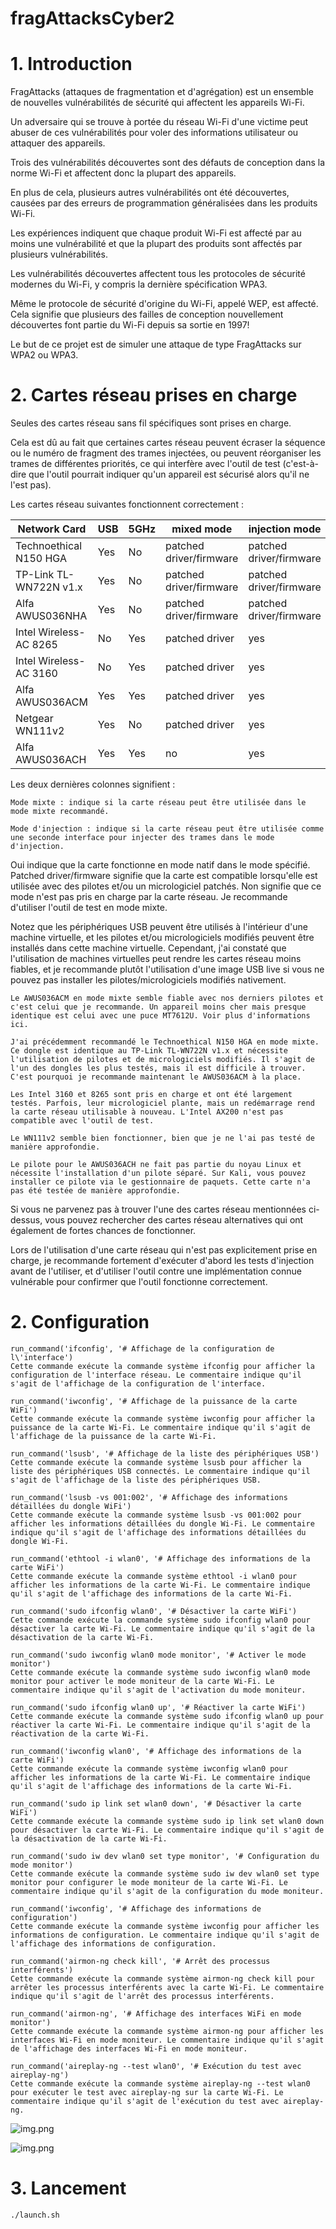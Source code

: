 # fragAttacksCyber2

# 1. Introduction

FragAttacks (attaques de fragmentation et d'agrégation) est un ensemble de nouvelles vulnérabilités de sécurité qui affectent les appareils Wi-Fi. 

Un adversaire qui se trouve à portée du réseau Wi-Fi d'une victime peut abuser de ces vulnérabilités pour voler des informations utilisateur ou attaquer des appareils. 

Trois des vulnérabilités découvertes sont des défauts de conception dans la norme Wi-Fi et affectent donc la plupart des appareils. 

En plus de cela, plusieurs autres vulnérabilités ont été découvertes, causées par des erreurs de programmation généralisées dans les produits Wi-Fi. 

Les expériences indiquent que chaque produit Wi-Fi est affecté par au moins une vulnérabilité et que la plupart des produits sont affectés par plusieurs vulnérabilités.

Les vulnérabilités découvertes affectent tous les protocoles de sécurité modernes du Wi-Fi, y compris la dernière spécification WPA3. 

Même le protocole de sécurité d'origine du Wi-Fi, appelé WEP, est affecté. Cela signifie que plusieurs des failles de conception nouvellement découvertes font partie du Wi-Fi depuis sa sortie en 1997!

Le but de ce projet est de simuler une attaque de type FragAttacks sur WPA2 ou WPA3.

# 2.  Cartes réseau prises en charge

Seules des cartes réseau sans fil spécifiques sont prises en charge. 

Cela est dû au fait que certaines cartes réseau peuvent écraser la séquence ou le numéro de fragment des trames injectées, ou peuvent réorganiser les trames de différentes priorités, ce qui interfère avec l'outil de test (c'est-à-dire que l'outil pourrait indiquer qu'un appareil est sécurisé alors qu'il ne l'est pas).

Les cartes réseau suivantes fonctionnent correctement :


|      Network Card      | USB | 5GHz |        mixed mode       |      injection mode     |
| ---------------------- | --- | ---- | ----------------------- | ----------------------- |
| Technoethical N150 HGA | Yes | No   | patched driver/firmware | patched driver/firmware |
| TP-Link TL-WN722N v1.x | Yes | No   | patched driver/firmware | patched driver/firmware |
| Alfa AWUS036NHA        | Yes | No   | patched driver/firmware | patched driver/firmware |
| Intel Wireless-AC 8265 | No  | Yes  | patched driver          | yes                     |
| Intel Wireless-AC 3160 | No  | Yes  | patched driver          | yes                     |
| Alfa AWUS036ACM        | Yes | Yes  | patched driver          | yes                     |
| Netgear WN111v2        | Yes | No   | patched driver          | yes                     |
| Alfa AWUS036ACH        | Yes | Yes  | no                      | yes                     |

Les deux dernières colonnes signifient :

    Mode mixte : indique si la carte réseau peut être utilisée dans le mode mixte recommandé.

    Mode d'injection : indique si la carte réseau peut être utilisée comme une seconde interface pour injecter des trames dans le mode d'injection.

Oui indique que la carte fonctionne en mode natif dans le mode spécifié. Patched driver/firmware
signifie que la carte est compatible lorsqu'elle est utilisée avec des pilotes et/ou un micrologiciel patchés.
Non signifie que ce mode n'est pas pris en charge par la carte réseau.
Je recommande d'utiliser l'outil de test en mode mixte.

Notez que les périphériques USB peuvent être utilisés à l'intérieur d'une machine virtuelle, et les pilotes et/ou micrologiciels modifiés
peuvent être installés dans cette machine virtuelle. Cependant, j'ai constaté que l'utilisation de machines virtuelles peut
rendre les cartes réseau moins fiables, et je recommande plutôt l'utilisation d'une image USB live si vous ne pouvez pas
installer les pilotes/micrologiciels modifiés nativement.

    Le AWUS036ACM en mode mixte semble fiable avec nos derniers pilotes et c'est celui que je recommande. Un appareil moins cher mais presque identique est celui avec une puce MT7612U. Voir plus d'informations ici.

    J'ai précédemment recommandé le Technoethical N150 HGA en mode mixte. Ce dongle est identique au TP-Link TL-WN722N v1.x et nécessite l'utilisation de pilotes et de micrologiciels modifiés. Il s'agit de l'un des dongles les plus testés, mais il est difficile à trouver. C'est pourquoi je recommande maintenant le AWUS036ACM à la place.

    Les Intel 3160 et 8265 sont pris en charge et ont été largement testés. Parfois, leur micrologiciel plante, mais un redémarrage rend la carte réseau utilisable à nouveau. L'Intel AX200 n'est pas compatible avec l'outil de test.

    Le WN111v2 semble bien fonctionner, bien que je ne l'ai pas testé de manière approfondie.

    Le pilote pour le AWUS036ACH ne fait pas partie du noyau Linux et nécessite l'installation d'un pilote séparé. Sur Kali, vous pouvez installer ce pilote via le gestionnaire de paquets. Cette carte n'a pas été testée de manière approfondie.

Si vous ne parvenez pas à trouver l'une des cartes réseau mentionnées ci-dessus, vous pouvez rechercher des cartes réseau alternatives qui ont également de fortes chances de fonctionner. 

Lors de l'utilisation d'une carte réseau qui n'est pas explicitement prise en charge, je recommande fortement d'exécuter d'abord les tests d'injection avant de l'utiliser, et d'utiliser l'outil contre une implémentation connue vulnérable pour confirmer que l'outil fonctionne correctement.

# 2.  Configuration

    run_command('ifconfig', '# Affichage de la configuration de l\'interface')
    Cette commande exécute la commande système ifconfig pour afficher la configuration de l'interface réseau. Le commentaire indique qu'il s'agit de l'affichage de la configuration de l'interface.

    run_command('iwconfig', '# Affichage de la puissance de la carte WiFi')
    Cette commande exécute la commande système iwconfig pour afficher la puissance de la carte Wi-Fi. Le commentaire indique qu'il s'agit de l'affichage de la puissance de la carte Wi-Fi.

    run_command('lsusb', '# Affichage de la liste des périphériques USB')
    Cette commande exécute la commande système lsusb pour afficher la liste des périphériques USB connectés. Le commentaire indique qu'il s'agit de l'affichage de la liste des périphériques USB.

    run_command('lsusb -vs 001:002', '# Affichage des informations détaillées du dongle WiFi')
    Cette commande exécute la commande système lsusb -vs 001:002 pour afficher les informations détaillées du dongle Wi-Fi. Le commentaire indique qu'il s'agit de l'affichage des informations détaillées du dongle Wi-Fi.

    run_command('ethtool -i wlan0', '# Affichage des informations de la carte WiFi')
    Cette commande exécute la commande système ethtool -i wlan0 pour afficher les informations de la carte Wi-Fi. Le commentaire indique qu'il s'agit de l'affichage des informations de la carte Wi-Fi.

    run_command('sudo ifconfig wlan0', '# Désactiver la carte WiFi')
    Cette commande exécute la commande système sudo ifconfig wlan0 pour désactiver la carte Wi-Fi. Le commentaire indique qu'il s'agit de la désactivation de la carte Wi-Fi.

    run_command('sudo iwconfig wlan0 mode monitor', '# Activer le mode monitor')
    Cette commande exécute la commande système sudo iwconfig wlan0 mode monitor pour activer le mode moniteur de la carte Wi-Fi. Le commentaire indique qu'il s'agit de l'activation du mode moniteur.

    run_command('sudo ifconfig wlan0 up', '# Réactiver la carte WiFi')
    Cette commande exécute la commande système sudo ifconfig wlan0 up pour réactiver la carte Wi-Fi. Le commentaire indique qu'il s'agit de la réactivation de la carte Wi-Fi.

    run_command('iwconfig wlan0', '# Affichage des informations de la carte WiFi')
    Cette commande exécute la commande système iwconfig wlan0 pour afficher les informations de la carte Wi-Fi. Le commentaire indique qu'il s'agit de l'affichage des informations de la carte Wi-Fi.

    run_command('sudo ip link set wlan0 down', '# Désactiver la carte WiFi')
    Cette commande exécute la commande système sudo ip link set wlan0 down pour désactiver la carte Wi-Fi. Le commentaire indique qu'il s'agit de la désactivation de la carte Wi-Fi.

    run_command('sudo iw dev wlan0 set type monitor', '# Configuration du mode monitor')
    Cette commande exécute la commande système sudo iw dev wlan0 set type monitor pour configurer le mode moniteur de la carte Wi-Fi. Le commentaire indique qu'il s'agit de la configuration du mode moniteur.

    run_command('iwconfig', '# Affichage des informations de configuration')
    Cette commande exécute la commande système iwconfig pour afficher les informations de configuration. Le commentaire indique qu'il s'agit de l'affichage des informations de configuration.

    run_command('airmon-ng check kill', '# Arrêt des processus interférents')
    Cette commande exécute la commande système airmon-ng check kill pour arrêter les processus interférents avec la carte Wi-Fi. Le commentaire indique qu'il s'agit de l'arrêt des processus interférents.

    run_command('airmon-ng', '# Affichage des interfaces WiFi en mode monitor')
    Cette commande exécute la commande système airmon-ng pour afficher les interfaces Wi-Fi en mode moniteur. Le commentaire indique qu'il s'agit de l'affichage des interfaces Wi-Fi en mode moniteur.

    run_command('aireplay-ng --test wlan0', '# Exécution du test avec aireplay-ng')
    Cette commande exécute la commande système aireplay-ng --test wlan0 pour exécuter le test avec aireplay-ng sur la carte Wi-Fi. Le commentaire indique qu'il s'agit de l'exécution du test avec aireplay-ng.

![img.png](images/img.png)


![img.png](images/img1.png)

# 3. Lancement

```shell
./launch.sh

